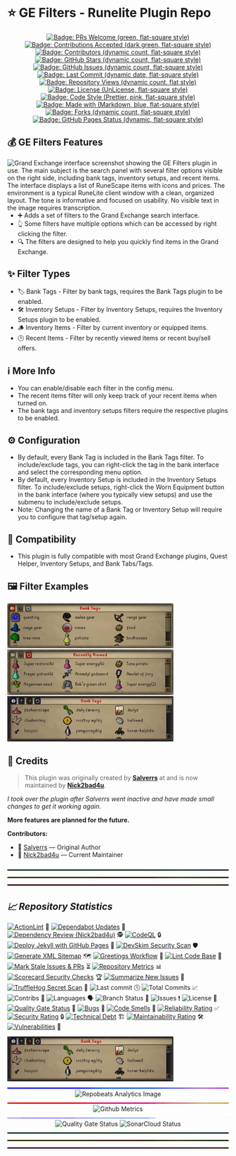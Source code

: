# ⭐ GE Filters - Runelite Plugin Repo

<p align="center">
  <a href="https://github.com/nick2bad4u/GE-Filters/pulls" title="View or submit pull requests">
    <img alt="Badge: PRs Welcome (green, flat-square style)" src="https://img.shields.io/badge/PRs-welcome-brightgreen.svg?style=flat-square&logo=github" title="PRs Welcome">
  </a>
  <a href="https://github.com/nick2bad4u/GE-Filters/blob/master/CONTRIBUTING.md" title="Read the contributing guidelines">
    <img alt="Badge: Contributions Accepted (dark green, flat-square style)" src="https://img.shields.io/badge/Contributions-Accepted-darkgreen?style=flat-square&logo=contributorcovenant" title="Contributions Accepted">
  </a>
  <a href="https://github.com/nick2bad4u/GE-Filters/graphs/contributors" title="View project contributors">
    <img alt="Badge: Contributors (dynamic count, flat-square style)" src="https://img.shields.io/github/contributors/nick2bad4u/GE-Filters?style=flat-square&logo=contributorcovenant" title="Contributors">
  </a>
  <a href="https://github.com/nick2bad4u/GE-Filters/stargazers" title="See who starred this repo">
    <img alt="Badge: GitHub Stars (dynamic count, flat-square style)" src="https://img.shields.io/github/stars/nick2bad4u/GE-Filters?style=flat-square&logo=polestar" title="GitHub Stars">
  </a>
  <a href="https://github.com/nick2bad4u/GE-Filters/issues" title="View open issues">
    <img alt="Badge: GitHub Issues (dynamic count, flat-square style)" src="https://img.shields.io/github/issues/nick2bad4u/GE-Filters?style=flat-square&logo=wwise" title="GitHub Issues">
  </a>
  <a href="https://github.com/nick2bad4u/GE-Filters/commits" title="View recent commits">
    <img alt="Badge: Last Commit (dynamic date, flat-square style)" src="https://img.shields.io/github/last-commit/nick2bad4u/GE-Filters?style=flat-square&logo=commonworkflowlanguage" title="Last Commit">
  </a>
  <a href="https://github.com/nick2bad4u/GE-Filters" title="GitHub Drama main repository">
    <img alt="Badge: Repository Views (dynamic count, flat style)" src="https://views.igorkowalczyk.dev/api/badge/GE-Filters-Modern?style=flat" title="Repository Views">
  </a>
  <a href="https://github.com/Nick2bad4u/GE-Filters/blob/main/LICENSE.md" title="View project license">
    <img alt="Badge: License (UnLicense, flat-square style)" src="https://img.shields.io/github/license/nick2bad4u/GE-Filters?style=flat-square&logo=unlicense" title="License: UnLicense">
  </a>
  <a href="https://prettier.io/" title="Code Style: Prettier">
    <img alt="Badge: Code Style (Prettier, pink, flat-square style)" src="https://img.shields.io/badge/code%20style-prettier-ff69b4.svg" title="Code Style: Prettier">
  </a>
  <a href="https://github.com/Nick2bad4u/GE-Filters/blob/main/README.md" title="Made with Markdown">
    <img alt="Badge: Made with (Markdown, blue, flat-square style)" src="https://img.shields.io/badge/made%20with-Markdown-blue" title="Made with Markdown">
  </a>
  <a href="https://github.com/Nick2bad4u/GE-Filters/forks" title="Forks">
    <img alt="Badge: Forks (dynamic count, flat-square style)" src="https://img.shields.io/github/forks/nick2bad4u/GE-Filters?style=flat-square&logo=greasyfork" title="Forks">
  </a>
  <a href="https://nick2bad4u.github.io/GE-Filters/" title="GitHub Pages Status">
    <img alt="Badge: GitHub Pages Status (dynamic, flat-square style)" src="https://img.shields.io/website?url=https%3A%2F%2Fnick2bad4u.github.io%2FGE-Filters%2F&up_message=Online&down_message=Offline&style=flat-square&logo=github&label=Github%20Pages&cacheSeconds=6000&link=https%3A%2F%2Fnick2bad4u.github.io%2FGE-Filters%2F" title="GitHub Pages Status">
  </a>
</p>

## 💰 GE Filters Features

<p>
<img src="https://github.com/user-attachments/assets/3fbed947-cbdc-48ad-9353-aca16a44bea8" align="right" alt="Grand Exchange interface screenshot showing the GE Filters plugin in use. The main subject is the search panel with several filter options visible on the right side, including bank tags, inventory setups, and recent items. The interface displays a list of RuneScape items with icons and prices. The environment is a typical RuneLite client window with a clean, organized layout. The tone is informative and focused on usability. No visible text in the image requires transcription.">
</p>

- ➕ Adds a set of filters to the Grand Exchange search interface.
- 👆 Some filters have multiple options which can be accessed by right clicking the filter.
- 🔍 The filters are designed to help you quickly find items in the Grand Exchange.

## **✨ Filter Types**

- 🏷️ Bank Tags - Filter by bank tags, requires the Bank Tags plugin to be enabled.
- 🛠️ Inventory Setups - Filter by Inventory Setups, requires the Inventory Setups plugin to be enabled.
- 🪵 Inventory Items - Filter by current inventory or equipped items.
- 🕒 Recent Items - Filter by recently viewed items or recent buy/sell offers.

## **ℹ️ More Info**

- You can enable/disable each filter in the config menu.
- The recent items filter will only keep track of your recent items when turned on.
- The bank tags and inventory setups filters require the respective plugins to be enabled.

## **⚙️ Configuration**

- By default, every Bank Tag is included in the Bank Tags filter. To include/exclude tags, you can right-click the tag in the bank interface and select the corresponding menu option.
- By default, every Inventory Setup is included in the Inventory Setups filter. To include/exclude setups, right-click the Worn Equipment button in the bank interface (where you typically view setups) and use the submenu to include/exclude setups.
- Note: Changing the name of a Bank Tag or Inventory Setup will require you to configure that tag/setup again.

## **🔄 Compatibility**

- This plugin is fully compatible with most Grand Exchange plugins, Quest Helper, Inventory Setups, and Bank Tabs/Tags.

## **🖼️ Filter Examples**

<div align="left">
<img
src="https://github.com/Nick2bad4u/GE-Filters/raw/refs/heads/master/assets/bank-tabs-example.png?raw=true"
alt="Bank Tabs Example"
width="75%"
/>
</div>

<div align="left">
<img
src="https://github.com/Nick2bad4u/GE-Filters/raw/refs/heads/master/assets/recent-example.png?raw=true"
alt="Recent Tabs Example"
width="75%"
/>
</div>

<div align="left">
<img
src="https://github.com/Nick2bad4u/GE-Filters/raw/refs/heads/master/assets/all-tabs-example.gif?raw=true"
alt="All Tabs Shown Gif"
width="75%"
/>
</div>

## 🧾 Credits

> This plugin was originally created by [**Salverrs**](https://github.com/Salverrs) at and is now maintained by [**Nick2bad4u**](https://github.com/Nick2bad4u).

*I took over the plugin after Salverrs went inactive and have made small changes to get it working again.*

**More features are planned for the future.**

**Contributors:**

- 👤 [Salverrs](https://github.com/Salverrs) — Original Author
- 👤 [Nick2bad4u](https://github.com/Nick2bad4u) — Current Maintainer

<div align="center">
<img
src="https://github.com/Nick2bad4u/Nick2bad4u/blob/main/assets/GitHubProfileLines%20(9).gif?raw=true"
alt="Repository Banner Line Animation"
width="100%"
/>
<img
src="https://github.com/Nick2bad4u/Nick2bad4u/blob/main/assets/GitHubProfileLines%20(8).gif?raw=true"
alt="Repository Banner Line Animation"
width="100%"
/>
<img
src="https://github.com/Nick2bad4u/Nick2bad4u/blob/main/assets/GitHubProfileLines%20(7).gif?raw=true"
alt="Repository Banner Line Animation"
width="100%"
/>
</div>

## *📈 Repository Statistics*

[![ActionLint](https://github.com/Nick2bad4u/GE-Filters/actions/workflows/ActionLint.yml/badge.svg)](https://github.com/Nick2bad4u/GE-Filters/actions/workflows/ActionLint.yml) 🧹
[![Dependabot Updates](https://github.com/Nick2bad4u/GE-Filters/actions/workflows/dependabot/dependabot-updates/badge.svg)](https://github.com/Nick2bad4u/GE-Filters/actions/workflows/dependabot/dependabot-updates) 🤖
[![Dependency Review (Nick2bad4u)](https://github.com/Nick2bad4u/GE-Filters/actions/workflows/dependency-review.yml/badge.svg)](https://github.com/Nick2bad4u/GE-Filters/actions/workflows/dependency-review.yml) 🕵️
[![CodeQL](https://github.com/Nick2bad4u/GE-Filters/actions/workflows/github-code-scanning/codeql/badge.svg)](https://github.com/Nick2bad4u/GE-Filters/actions/workflows/github-code-scanning/codeql) 🔒
[![Deploy Jekyll with GitHub Pages](https://github.com/Nick2bad4u/GE-Filters/actions/workflows/jekyll-gh-pages.yml/badge.svg)](https://github.com/Nick2bad4u/GE-Filters/actions/workflows/jekyll-gh-pages.yml) 🚀
[![DevSkim Security Scan](https://github.com/Nick2bad4u/GE-Filters/actions/workflows/devskim.yml/badge.svg)](https://github.com/Nick2bad4u/GE-Filters/actions/workflows/devskim.yml) 🛡️
[![Generate XML Sitemap](https://github.com/Nick2bad4u/GE-Filters/actions/workflows/sitemap.yml/badge.svg)](https://github.com/Nick2bad4u/GE-Filters/actions/workflows/sitemap.yml) 🗺️
[![Greetings Workflow](https://github.com/Nick2bad4u/GE-Filters/actions/workflows/greetings.yml/badge.svg)](https://github.com/Nick2bad4u/GE-Filters/actions/workflows/greetings.yml) 👋
[![Lint Code Base](https://github.com/Nick2bad4u/GE-Filters/actions/workflows/superlinter.yml/badge.svg)](https://github.com/Nick2bad4u/GE-Filters/actions/workflows/superlinter.yml) 📝
[![Mark Stale Issues & PRs](https://github.com/Nick2bad4u/GE-Filters/actions/workflows/stale.yml/badge.svg)](https://github.com/Nick2bad4u/GE-Filters/actions/workflows/stale.yml) ⏳
[![Repository Metrics](https://github.com/Nick2bad4u/GE-Filters/actions/workflows/repo-stats.yml/badge.svg)](https://github.com/Nick2bad4u/GE-Filters/actions/workflows/repo-stats.yml) 📊
[![Scorecard Security Checks](https://github.com/Nick2bad4u/GE-Filters/actions/workflows/scorecards.yml/badge.svg)](https://github.com/Nick2bad4u/GE-Filters/actions/workflows/scorecards.yml) 🏆
[![Summarize New Issues](https://github.com/Nick2bad4u/GE-Filters/actions/workflows/summary.yml/badge.svg)](https://github.com/Nick2bad4u/GE-Filters/actions/workflows/summary.yml) 📝
[![TruffleHog Secret Scan](https://github.com/Nick2bad4u/GE-Filters/actions/workflows/trufflehog.yml/badge.svg)](https://github.com/Nick2bad4u/GE-Filters/actions/workflows/trufflehog.yml) 🔑
![Last commit](https://img.shields.io/github/last-commit/nick2bad4u/ge-filters) 🕓
![Total Commits](https://img.shields.io/github/commit-activity/t/nick2bad4u/ge-filters) 📈
![Contribs](https://img.shields.io/github/contributors/nick2bad4u/ge-filters) 👥
![Languages](https://img.shields.io/github/languages/count/nick2bad4u/ge-filters) 🗣️
![Branch Status](https://img.shields.io/github/checks-status/nick2bad4u/ge-filters/master) 🌿
![Issues](https://img.shields.io/github/issues/nick2bad4u/ge-filters) ❗
![License](https://img.shields.io/github/license/nick2bad4u/ge-filters) 📄
[![Quality Gate Status](https://sonarcloud.io/api/project_badges/measure?project=Nick2bad4u_GE-Filters&metric=alert_status)](https://sonarcloud.io/summary/new_code?id=Nick2bad4u_GE-Filters) 🚦
[![Bugs](https://sonarcloud.io/api/project_badges/measure?project=Nick2bad4u_GE-Filters&metric=bugs)](https://sonarcloud.io/summary/new_code?id=Nick2bad4u_GE-Filters) 🐞
[![Code Smells](https://sonarcloud.io/api/project_badges/measure?project=Nick2bad4u_GE-Filters&metric=code_smells)](https://sonarcloud.io/summary/new_code?id=Nick2bad4u_GE-Filters) 💨
[![Reliability Rating](https://sonarcloud.io/api/project_badges/measure?project=Nick2bad4u_GE-Filters&metric=reliability_rating)](https://sonarcloud.io/summary/new_code?id=Nick2bad4u_GE-Filters) ✅
[![Security Rating](https://sonarcloud.io/api/project_badges/measure?project=Nick2bad4u_GE-Filters&metric=security_rating)](https://sonarcloud.io/summary/new_code?id=Nick2bad4u_GE-Filters) 🔒
[![Technical Debt](https://sonarcloud.io/api/project_badges/measure?project=Nick2bad4u_GE-Filters&metric=sqale_index)](https://sonarcloud.io/summary/new_code?id=Nick2bad4u_GE-Filters) 🏗️
[![Maintainability Rating](https://sonarcloud.io/api/project_badges/measure?project=Nick2bad4u_GE-Filters&metric=sqale_rating)](https://sonarcloud.io/summary/new_code?id=Nick2bad4u_GE-Filters) 🛠️
[![Vulnerabilities](https://sonarcloud.io/api/project_badges/measure?project=Nick2bad4u_GE-Filters&metric=vulnerabilities)](https://sonarcloud.io/summary/new_code?id=Nick2bad4u_GE-Filters) 🚨

<div align="left">
    <img
      src="https://github.com/Nick2bad4u/GE-Filters/raw/refs/heads/master/assets/all-tabs-example.gif?raw=true"
      alt="All Tabs Shown Gif"
      width="75%"
    />
</div>

<div align="center">
<img
src="https://github.com/Nick2bad4u/Nick2bad4u/blob/main/assets/GitHubProfileLines%20(5).gif?raw=true"
alt="Repository Banner Line Animation"
width="100%"
/>
</div>

<!-- The Repobeats Analytics Image provides insights into repository activity and contributions over time. -->

<div align="center">
<img
src="https://repobeats.axiom.co/api/embed/a223c9e18d5134bc1b9357357bf3963768f4a03b.svg"
alt="Repobeats Analytics Image"
width="100%"
/>
</div>

<div align="center">
<img
src="https://github.com/Nick2bad4u/Nick2bad4u/blob/main/assets/GitHubProfileLines%20(2).gif?raw=true"
alt="Repository Banner Line Animation"
width="100%"
/>
</div>

<!-- The Github Metrics image provides a detailed overview of repository statistics, including contributions, activity, and other key metrics. -->

<div align="center">
<img
src="https://github.com/Nick2bad4u/GE-Filters/raw/refs/heads/master/metrics.repository.svg"
alt="Github Metrics"
width="100%"
/>
</div>

<div align="center">
<img
src="https://github.com/Nick2bad4u/Nick2bad4u/blob/main/assets/GitHubProfileLines%20(11).gif?raw=true"
alt="Repository Banner Line Animation"
width="100%"
/>
</div>

<div align="center">
<img
src="https://sonarcloud.io/api/project_badges/quality_gate?project=Nick2bad4u_GE-Filters"
alt="Quality Gate Status"
/>
<img
src="https://sonarcloud.io/images/project_badges/sonarcloud-dark.svg"
alt="SonarCloud Status"
/>
</div>

<div align="center">
<img
src="https://github.com/Nick2bad4u/Nick2bad4u/blob/main/assets/GitHubProfileLines%20(9).gif?raw=true"
alt="Repository Banner Line Animation"
width="100%"
/>
<img
src="https://github.com/Nick2bad4u/Nick2bad4u/blob/main/assets/GitHubProfileLines%20(8).gif?raw=true"
alt="Repository Banner Line Animation"
width="100%"
/>
<img
src="https://github.com/Nick2bad4u/Nick2bad4u/blob/main/assets/GitHubProfileLines%20(7).gif?raw=true"
alt="Repository Banner Line Animation"
width="100%"
/>
</div>
